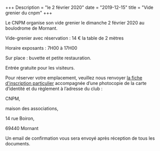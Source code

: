 +++
Description = "le 2 février 2020"
date = "2019-12-15"
title = "Vide grenier du cnpm"
+++

Le CNPM organise son vide grenier le dimanche 2 février 2020 au boulodrome de Mornant.

Vide-grenier avec réservation : 14 € la table de 2 mètres

Horaire exposants : 7H00 à 17H00

Sur place : buvette et petite restauration.

Entrée gratuite pour les visiteurs.

Pour réserver votre emplacement, veuillez nous renvoyer
[la fiche d'inscription particulier](/pdf/inscription_vide_grenier_particulier_2020.pdf)
accompagnée d’une photocopie de la carte d’identité et du règlement à l’adresse du club :

CNPM,

maison des associations,

14 rue Boiron,

69440 Mornant

Un email de confirmation vous sera envoyé après réception de tous les documents.





